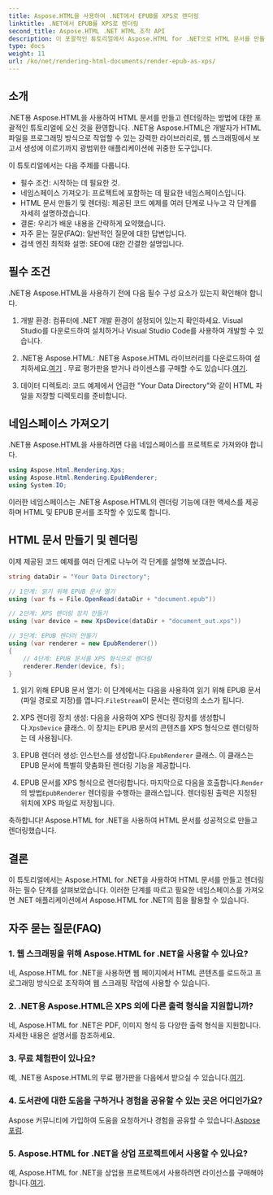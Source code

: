 ```yaml
---
title: Aspose.HTML을 사용하여 .NET에서 EPUB를 XPS로 렌더링
linktitle: .NET에서 EPUB를 XPS로 렌더링
second_title: Aspose.HTML .NET HTML 조작 API
description: 이 포괄적인 튜토리얼에서 Aspose.HTML for .NET으로 HTML 문서를 만들고 렌더링하는 방법을 알아보세요. HTML 조작, 웹 스크래핑 등의 세계로 뛰어드세요.
type: docs
weight: 11
url: /ko/net/rendering-html-documents/render-epub-as-xps/
---
```


## 소개

.NET용 Aspose.HTML을 사용하여 HTML 문서를 만들고 렌더링하는 방법에 대한 포괄적인 튜토리얼에 오신 것을 환영합니다. .NET용 Aspose.HTML은 개발자가 HTML 파일을 프로그래밍 방식으로 작업할 수 있는 강력한 라이브러리로, 웹 스크래핑에서 보고서 생성에 이르기까지 광범위한 애플리케이션에 귀중한 도구입니다.

이 튜토리얼에서는 다음 주제를 다룹니다.
- 필수 조건: 시작하는 데 필요한 것.
- 네임스페이스 가져오기: 프로젝트에 포함하는 데 필요한 네임스페이스입니다.
- HTML 문서 만들기 및 렌더링: 제공된 코드 예제를 여러 단계로 나누고 각 단계를 자세히 설명하겠습니다.
- 결론: 우리가 배운 내용을 간략하게 요약했습니다.
- 자주 묻는 질문(FAQ): 일반적인 질문에 대한 답변입니다.
- 검색 엔진 최적화 설명: SEO에 대한 간결한 설명입니다.

## 필수 조건

.NET용 Aspose.HTML을 사용하기 전에 다음 필수 구성 요소가 있는지 확인해야 합니다.

1. 개발 환경: 컴퓨터에 .NET 개발 환경이 설정되어 있는지 확인하세요. Visual Studio를 다운로드하여 설치하거나 Visual Studio Code를 사용하여 개발할 수 있습니다.

2.  .NET용 Aspose.HTML: .NET용 Aspose.HTML 라이브러리를 다운로드하여 설치하세요.[여기](https://releases.aspose.com/html/net/) . 무료 평가판을 받거나 라이센스를 구매할 수도 있습니다.[여기](https://purchase.aspose.com/buy).

3. 데이터 디렉토리: 코드 예제에서 언급한 "Your Data Directory"와 같이 HTML 파일을 저장할 디렉토리를 준비합니다.

## 네임스페이스 가져오기

.NET용 Aspose.HTML을 사용하려면 다음 네임스페이스를 프로젝트로 가져와야 합니다.

```csharp
using Aspose.Html.Rendering.Xps;
using Aspose.Html.Rendering.EpubRenderer;
using System.IO;
```

이러한 네임스페이스는 .NET용 Aspose.HTML의 렌더링 기능에 대한 액세스를 제공하며 HTML 및 EPUB 문서를 조작할 수 있도록 합니다.

## HTML 문서 만들기 및 렌더링

이제 제공된 코드 예제를 여러 단계로 나누어 각 단계를 설명해 보겠습니다.

```csharp
string dataDir = "Your Data Directory";

// 1단계: 읽기 위해 EPUB 문서 열기
using (var fs = File.OpenRead(dataDir + "document.epub"))

// 2단계: XPS 렌더링 장치 만들기
using (var device = new XpsDevice(dataDir + "document_out.xps"))

// 3단계: EPUB 렌더러 만들기
using (var renderer = new EpubRenderer())
{
    // 4단계: EPUB 문서를 XPS 형식으로 렌더링
    renderer.Render(device, fs);
}
```

1.  읽기 위해 EPUB 문서 열기: 이 단계에서는 다음을 사용하여 읽기 위해 EPUB 문서(파일 경로로 지정)를 엽니다.`FileStream`이 문서는 렌더링의 소스가 됩니다.

2.  XPS 렌더링 장치 생성: 다음을 사용하여 XPS 렌더링 장치를 생성합니다.`XpsDevice` 클래스. 이 장치는 EPUB 문서의 콘텐츠를 XPS 형식으로 렌더링하는 데 사용됩니다.

3.  EPUB 렌더러 생성: 인스턴스를 생성합니다.`EpubRenderer` 클래스. 이 클래스는 EPUB 문서에 특별히 맞춤화된 렌더링 기능을 제공합니다.

4.  EPUB 문서를 XPS 형식으로 렌더링합니다. 마지막으로 다음을 호출합니다.`Render` 의 방법`EpubRenderer` 렌더링을 수행하는 클래스입니다. 렌더링된 출력은 지정된 위치에 XPS 파일로 저장됩니다.

축하합니다! Aspose.HTML for .NET을 사용하여 HTML 문서를 성공적으로 만들고 렌더링했습니다.

## 결론

이 튜토리얼에서는 Aspose.HTML for .NET을 사용하여 HTML 문서를 만들고 렌더링하는 필수 단계를 살펴보았습니다. 이러한 단계를 따르고 필요한 네임스페이스를 가져오면 .NET 애플리케이션에서 Aspose.HTML for .NET의 힘을 활용할 수 있습니다.

## 자주 묻는 질문(FAQ)

### 1. 웹 스크래핑을 위해 Aspose.HTML for .NET을 사용할 수 있나요?

네, Aspose.HTML for .NET을 사용하면 웹 페이지에서 HTML 콘텐츠를 로드하고 프로그래밍 방식으로 조작하여 웹 스크래핑 작업에 사용할 수 있습니다.

### 2. .NET용 Aspose.HTML은 XPS 외에 다른 출력 형식을 지원합니까?

네, Aspose.HTML for .NET은 PDF, 이미지 형식 등 다양한 출력 형식을 지원합니다. 자세한 내용은 설명서를 참조하세요.

### 3. 무료 체험판이 있나요?

 예, .NET용 Aspose.HTML의 무료 평가판을 다음에서 받으실 수 있습니다.[여기](https://releases.aspose.com/).

### 4. 도서관에 대한 도움을 구하거나 경험을 공유할 수 있는 곳은 어디인가요?

Aspose 커뮤니티에 가입하여 도움을 요청하거나 경험을 공유할 수 있습니다.[Aspose 포럼](https://forum.aspose.com/).

### 5. Aspose.HTML for .NET을 상업 프로젝트에서 사용할 수 있나요?

 예, Aspose.HTML for .NET을 상업용 프로젝트에서 사용하려면 라이선스를 구매해야 합니다.[여기](https://purchase.aspose.com/buy).

